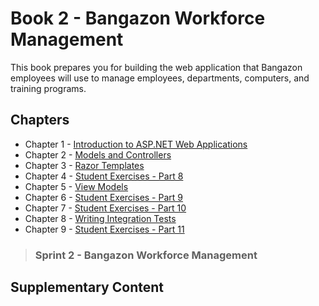 # Book 2 - Bangazon Workforce Management

This book prepares you for building the web application that Bangazon employees will use to manage employees, departments, computers, and training programs.

## Chapters

* Chapter 1 - [Introduction to ASP.NET Web Applications](./chapters/ASPNET_INTRO.md)
* Chapter 2 - [Models and Controllers](./chapters/API_MODELS_CONTROLLERS.md)
* Chapter 3 - [Razor Templates](./chapters/RAZOR_INTRO.md)
* Chapter 4 - [Student Exercises - Part 8](./chapters/STUDENT_EXERCISES_COHORTS.md)
* Chapter 5 - [View Models](./chapters/VIEWMODELS.md)
* Chapter 6 - [Student Exercises - Part 9](./chapters/STUDENT_EXERCISES_INSTRUCTORS.md)
* Chapter 7 - [Student Exercises - Part 10](./chapters/STUDENT_EXERCISES_MULTISELECT.md)
* Chapter 8 - [Writing Integration Tests](./chapters/XUNIT_INTRO.md)
* Chapter 9 - [Student Exercises - Part 11](./chapters/STUDENT_EXERCISES_TESTING.md)

> ### __Sprint 2__ - Bangazon Workforce Management

## Supplementary Content

